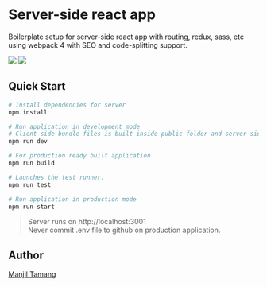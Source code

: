 # Server-side react app

Boilerplate setup for server-side react app with routing, redux, sass, etc using webpack 4 with SEO and code-splitting support.
  
[![](https://github.com/manjillama/react-redux-ssr-boilerplate/workflows/build/badge.svg)](https://github.com/manjillama/react-redux-ssr-boilerplate/actions)
[![](https://img.shields.io/badge/code%20style-airbnb-brightgreen)](https://github.com/airbnb/javascript)

## Quick Start

```bash
# Install dependencies for server
npm install
```

```bash
# Run application in development mode
# Client-side bundle files is built inside public folder and server-side files is built inside build folder. The folders and bundle files will be created if not already exist
npm run dev
```

```bash
# For production ready built application
npm run build
```

```bash
# Launches the test runner.
npm run test
```

```bash
# Run application in production mode
npm run start
```

> Server runs on http://localhost:3001 <br/>
> Never commit .env file to github on production application.

## Author

[Manjil Tamang](https://www.linkedin.com/in/manjiltamang/)
